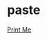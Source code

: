 # paste

[Print Me](https://drive.google.com/file/d/1SVr_PcLsHWE5VVa3Qt4Y6Le81g4Fkrje/view?usp=sharing)
